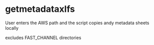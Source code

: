 # getmetadataxlfs

User enters the AWS path and the script copies andy metadata sheets locally

excludes FAST_CHANNEL directories
